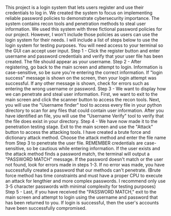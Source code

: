 This project is a login system that lets users register and use their credentials to log in. We created the system to focus on implementing reliable password policies to demonstrate cybersecurity importance. The system contains recon tools and penetration methods to steal user information. We used this system with three fictional password policies for our project. However, I won't include those policies as users can use the login system for their needs. 
I will include a list of steps below to use the login system for testing purposes. You will need access to your terminal so the GUI can accept user input.
Step 1 - Click the register button and enter username and password credentials and verify that your user file has been created. The file should appear as your username. 
Step 2 - After registering, go back to the main screen and attempt to login. Information is case-sensitive, so be sure you're entering the correct information. If "login success" message is shown on the screen, then your login attempt was successful. If any other message is shown, check for errors such as entering the wrong username or password.
Step 3 - We want to display how we can penetrate and steal user information. First, we want to exit to the main screen and click the scanner button to access the recon tools. Next, you will use the "Username finder" tool to access every file in your python directory to scan for any files that could contain user information. After you have identified an file, you will use the "Username Verify" tool to verify that the file does exist in your directory.
Step 4 - We have now made it to the penetration testing stage. Exit to the main screen and use the "Attack" button to access the attacking tools. I have created a brute force and dictionary attack method. Choose the attack method and enter the file name from Step 3 to penetrate the user file. REMEMBER credentials are case-sensitive, so be cautious while entering information. If the user exists and the attack method finds a password match, the terminal will output a "PASSWORD MATCH" message. If the password doesn't match or the user not found, look for errors made in steps 1-3. If no error was made, you have successfully created a password that our methods can't penetrate. (Brute force method has time constraints and must have a proper CPU to execute an attack for lengthier and more complex passwords. I recommend only use 3-5 character passwords with minimal complexity for testing purposes)
Step 5 - Last, if you have received the "PASSWORD MATCH," exit to the main screen and attempt to login using the username and password that has been returned to you. If login is successful, then the user's accounts have been successfully compromised. 
